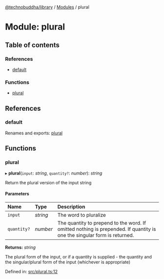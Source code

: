 [@technobuddha/library](../..) / [Modules](../Modules.md) / plural

# Module: plural

## Table of contents

### References

- [default](plural.md#default)

### Functions

- [plural](plural.md#plural)

## References

### default

Renames and exports: [plural](plural.md#plural)

## Functions

### plural

▸ **plural**(`input`: *string*, `quantity?`: *number*): *string*

Return the plural version of the input string

#### Parameters

| Name | Type | Description |
| :------ | :------ | :------ |
| `input` | *string* | The word to pluralize |
| `quantity?` | *number* | The quantity to prepend to the word.  If omitted nothing is prepended.  If quantity is one the singular form is returned. |

**Returns:** *string*

The plural form of the input, or if a quantity is supplied - the quantity and the singular/plural form of the input (whichever is appropriate)

Defined in: [src/plural.ts:12](../../src/plural.ts#L12)

